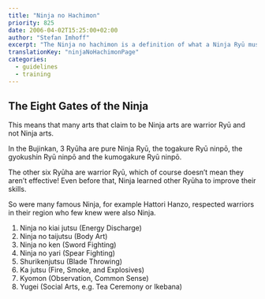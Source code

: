 ```yaml
---
title: "Ninja no Hachimon"
priority: 825
date: 2006-04-02T15:25:00+02:00
author: "Stefan Imhoff"
excerpt: "The Ninja no hachimon is a definition of what a Ninja Ryū must teach in order to also be a Ninja art."
translationKey: "ninjaNoHachimonPage"
categories:
  - guidelines
  - training
---
```


## The Eight Gates of the Ninja

This means that many arts that claim to be Ninja arts are warrior Ryū and not Ninja arts.

In the Bujinkan, 3 Ryūha are pure Ninja Ryū, the togakure Ryū ninpō, the gyokushin Ryū ninpō and the kumogakure Ryū ninpō.

The other six Ryūha are warrior Ryū, which of course doesn’t mean they aren’t effective! Even before that, Ninja learned other Ryūha to improve their skills.

So were many famous Ninja, for example Hattori Hanzo, respected warriors in their region who few knew were also Ninja.

1. Ninja no kiai jutsu (Energy Discharge)
2. Ninja no taijutsu (Body Art)
3. Ninja no ken (Sword Fighting)
4. Ninja no yari (Spear Fighting)
5. Shurikenjutsu (Blade Throwing)
6. Ka jutsu (Fire, Smoke, and Explosives)
7. Kyomon (Observation, Common Sense)
8. Yugei (Social Arts, e.g. Tea Ceremony or Ikebana)
